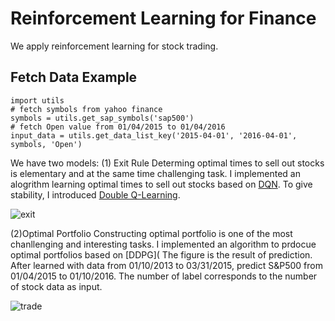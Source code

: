 # Reinforcement Learning for Finance
We apply reinforcement learning for stock trading. 


## Fetch Data Example
```
import utils 
# fetch symbols from yahoo finance
symbols = utils.get_sap_symbols('sap500')
# fetch Open value from 01/04/2015 to 01/04/2016
input_data = utils.get_data_list_key('2015-04-01', '2016-04-01', symbols, 'Open')
```

We have two models:
(1) Exit Rule
Determing optimal times to sell out stocks is elementary and at the same time challenging task. I implemented an alogrithm learning optimal times to sell out stocks based on [DQN](http://www.nature.com/nature/journal/v518/n7540/full/nature14236.html). To give stability, I introduced [Double Q-Learning](https://www.aaai.org/Conferences/AAAI/2016/Papers/12vanHasselt12389.pdf).

![exit](https://github.com/jjakimoto/DQN/tree/master/assets/trade_result.jpg)

(2)Optimal Portfolio
Constructing optimal portfolio is one of the most chanllenging and interesting tasks. I implemented an algorithm to prdocue optimal portfolios based on [DDPG](
The figure is the result of prediction.
After learned with data from 01/10/2013 to 03/31/2015, predict S&P500 from 01/04/2015 to 01/10/2016.
The number of label corresponds to the number of stock data as input.

![trade](https://github.com/jjakimoto/DQN/tree/master/assets/exit_result.jpg)
